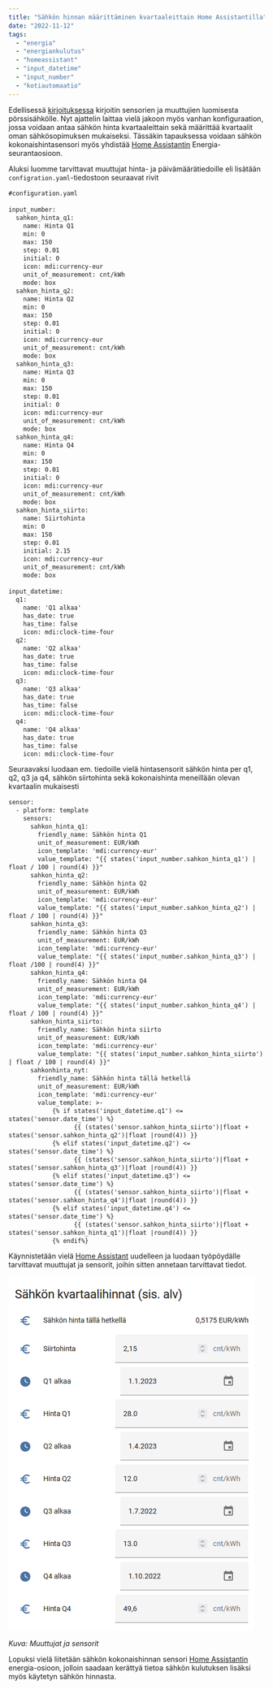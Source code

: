 ```yaml
---
title: "Sähkön hinnan määrittäminen kvartaaleittain Home Assistantilla"
date: "2022-11-12"
tags: 
  - "energia"
  - "energiankulutus"
  - "homeassistant"
  - "input_datetime"
  - "input_number"
  - "kotiautomaatio"
---
```


Edellisessä [kirjoituksessa](#posts/energian-hinnan-seurantaa-home-assistantilla) kirjoitin sensorien ja muuttujien luomisesta pörssisähkölle. Nyt ajattelin laittaa vielä jakoon myös vanhan konfiguraation, jossa voidaan antaa sähkön hinta kvartaaleittain sekä määrittää kvartaalit oman sähkösopimuksen mukaiseksi. Tässäkin tapauksessa voidaan sähkön kokonaishintasensori myös yhdistää [Home Assistantin](https://www.home-assistant.io/) Energia-seurantaosioon.

Aluksi luomme tarvittavat muuttujat hinta- ja päivämäärätiedoille eli lisätään `configration.yaml`\-tiedostoon seuraavat rivit

```
#configuration.yaml

input_number:
  sahkon_hinta_q1:
    name: Hinta Q1
    min: 0
    max: 150
    step: 0.01
    initial: 0
    icon: mdi:currency-eur
    unit_of_measurement: cnt/kWh
    mode: box
  sahkon_hinta_q2:
    name: Hinta Q2
    min: 0
    max: 150
    step: 0.01
    initial: 0
    icon: mdi:currency-eur
    unit_of_measurement: cnt/kWh
    mode: box
  sahkon_hinta_q3:
    name: Hinta Q3
    min: 0
    max: 150
    step: 0.01
    initial: 0
    icon: mdi:currency-eur
    unit_of_measurement: cnt/kWh
    mode: box
  sahkon_hinta_q4:
    name: Hinta Q4
    min: 0
    max: 150
    step: 0.01
    initial: 0
    icon: mdi:currency-eur
    unit_of_measurement: cnt/kWh
    mode: box
  sahkon_hinta_siirto:
    name: Siirtohinta
    min: 0
    max: 150
    step: 0.01
    initial: 2.15
    icon: mdi:currency-eur
    unit_of_measurement: cnt/kWh
    mode: box

input_datetime:
  q1:
    name: 'Q1 alkaa'
    has_date: true
    has_time: false
    icon: mdi:clock-time-four
  q2:
    name: 'Q2 alkaa'
    has_date: true
    has_time: false
    icon: mdi:clock-time-four
  q3:
    name: 'Q3 alkaa'
    has_date: true
    has_time: false
    icon: mdi:clock-time-four
  q4:
    name: 'Q4 alkaa'
    has_date: true
    has_time: false
    icon: mdi:clock-time-four
```

Seuraavaksi luodaan em. tiedoille vielä hintasensorit sähkön hinta per q1, q2, q3 ja q4, sähkön siirtohinta sekä kokonaishinta meneillään olevan kvartaalin mukaisesti

```
sensor:
  - platform: template
    sensors:
      sahkon_hinta_q1:
        friendly_name: Sähkön hinta Q1
        unit_of_measurement: EUR/kWh
        icon_template: 'mdi:currency-eur'
        value_template: "{{ states('input_number.sahkon_hinta_q1') | float / 100 | round(4) }}"
      sahkon_hinta_q2:
        friendly_name: Sähkön hinta Q2
        unit_of_measurement: EUR/kWh
        icon_template: 'mdi:currency-eur'
        value_template: "{{ states('input_number.sahkon_hinta_q2') | float / 100 | round(4) }}"
      sahkon_hinta_q3:
        friendly_name: Sähkön hinta Q3
        unit_of_measurement: EUR/kWh
        icon_template: 'mdi:currency-eur'
        value_template: "{{ states('input_number.sahkon_hinta_q3') | float /100 | round(4) }}"
      sahkon_hinta_q4:
        friendly_name: Sähkön hinta Q4
        unit_of_measurement: EUR/kWh
        icon_template: 'mdi:currency-eur'
        value_template: "{{ states('input_number.sahkon_hinta_q4') | float / 100 | round(4) }}"
      sahkon_hinta_siirto:
        friendly_name: Sähkön hinta siirto
        unit_of_measurement: EUR/kWh
        icon_template: 'mdi:currency-eur'
        value_template: "{{ states('input_number.sahkon_hinta_siirto') | float / 100 | round(4) }}"
      sahkonhinta_nyt:
        friendly_name: Sähkön hinta tällä hetkellä
        unit_of_measurement: EUR/kWh
        icon_template: 'mdi:currency-eur'
        value_template: >-
            {% if states('input_datetime.q1') <= states('sensor.date_time') %} 
                  {{ (states('sensor.sahkon_hinta_siirto')|float + states('sensor.sahkon_hinta_q2')|float |round(4)) }}
            {% elif states('input_datetime.q2') <= states('sensor.date_time') %} 
                  {{ (states('sensor.sahkon_hinta_siirto')|float + states('sensor.sahkon_hinta_q3')|float |round(4)) }}
            {% elif states('input_datetime.q3') <= states('sensor.date_time') %} 
                  {{ (states('sensor.sahkon_hinta_siirto')|float + states('sensor.sahkon_hinta_q4')|float |round(4)) }}
            {% elif states('input_datetime.q4') <= states('sensor.date_time') %} 
                  {{ (states('sensor.sahkon_hinta_siirto')|float + states('sensor.sahkon_hinta_q1')|float |round(4)) }}
            {% endif%}
```

Käynnistetään vielä [Home Assistant](https://www.home-assistant.io/) uudelleen ja luodaan työpöydälle tarvittavat muuttujat ja sensorit, joihin sitten annetaan tarvittavat tiedot.

![](/images/sahkon-hinnan-maarittaminen-kvartaaleittain-home-assistantilla/kuva1.png)

_Kuva: Muuttujat ja sensorit_

Lopuksi vielä liitetään sähkön kokonaishinnan sensori [Home Assistantin](https://www.home-assistant.io/blog/2021/08/04/home-energy-management/) energia-osioon, jolloin saadaan kerättyä tietoa sähkön kulutuksen lisäksi myös käytetyn sähkön hinnasta.

